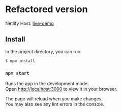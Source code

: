 # Refactored version

Netlify Host: [live-demo](https://aleia-real-eastate.netlify.app/)

## Install

In the project directory, you can run:

```bash
$ npm install
```

### `npm start`

Runs the app in the development mode.\
Open [http://localhost:3000](http://localhost:3000) to view it in your browser.

The page will reload when you make changes.\
You may also see any lint errors in the console.
